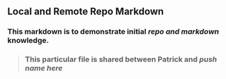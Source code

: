 ## **Local and Remote Repo Markdown**  

### This markdown is to demonstrate initial _repo and markdown_ knowledge.  

> ### This particular file is shared between Patrick and _push name here_